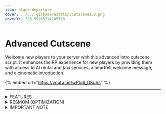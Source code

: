 ```yaml
---
icon: plane-departure
cover: ../../.gitbook/assets/3cutscene2.0.png
coverY: -226.59285714285716
---
```


# Advanced Cutscene

Welcome new players to your server with this advanced intro cutscene script. It enhances the RP experience for new players by providing them with access to AI rental and taxi services, a heartfelt welcome message, and a cinematic introduction.

{% embed url="https://youtu.be/wF1n8_OKuVs" %}

***

<details>

<summary>FEATURES</summary>

* Cutscenes accommodate both male and female characters in free mode.
* Advanced AI-taxi option:
  * Choose your drop-off locations.
  * Easily configure drop-off points.
  * Add multiple drop-off locations.
  * Customize taxi models, colors, and fares.
  * Exclusive feature: Skip taxi rides.
  * Enable or disable the taxi feature as needed.
  * Integrate a simple airport bag animation for enhanced role-playing scenarios.
* Rental feature:
  * Add multiple rental vehicles.
  * Receive a 75% safety deposit refund upon returning the rental.
  * Enable or disable the rental feature as needed.
* Script includes Blend mode:
  * With Blend mode, players are placed inside the taxi and sent to their chosen drop-off location after the cutscene.
  * Without Blend mode, players can manually decide between a taxi or rental after the cutscene.
* Available in four languages: English, Spanish, French, and German.
* Compatible with all clothing scripts.
* Supports qb-target and ox\_target.
* Works seamlessly with qb-menu and ox\_lib.
* Fully configurable to suit your preferences.

</details>

<details>

<summary>RESMOM (OPTIMIZATION)</summary>

* Runs at 0.0ms in idle.
* Runs at 0.0ms - 0.1ms only while the AI-taxi feature is used.

</details>

<details>

<summary>IMPORTANT NOTE</summary>

* Exclusive support for male and female freemode characters; clothing functionality is limited to these characters.
* AI-Taxi dropoff and Rental features are optional. To use these, make sure you have the following dependencies installed:
  * PolyZone
  * qb-menu or ox\_lib
  * qb-target or ox\_target

</details>
